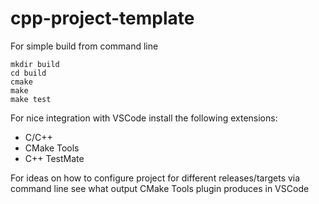 # cpp-project-template

For simple build from command line
```
mkdir build
cd build
cmake         
make
make test
```

For nice integration with VSCode install the following extensions:
* C/C++
* CMake Tools
* C++ TestMate

For ideas on how to configure project for different releases/targets via command line see what output CMake Tools plugin produces in VSCode

